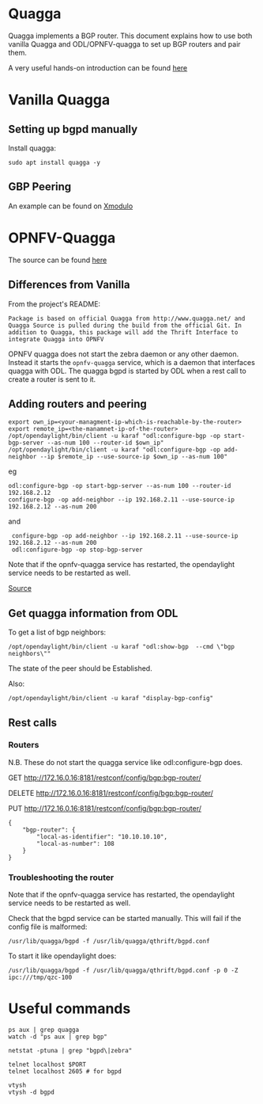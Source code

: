 Quagga
======

Quagga implements a BGP router. This document explains how to use both vanilla Quagga and ODL/OPNFV-quagga to set up BGP routers and pair them.

A very useful hands-on introduction can be found [here](https://openmaniak.com/quagga_tutorial.php)

# Vanilla Quagga #

## Setting up bgpd manually ##

Install quagga:

    sudo apt install quagga -y

## GBP Peering ##

An example can be found on [Xmodulo](http://xmodulo.com/centos-bgp-router-quagga.html)

# OPNFV-Quagga #

The source can be found [here](https://github.com/nikolas-hermanns/opnfv-quagga-packaging)

## Differences from Vanilla ##

From the project's README:

    Package is based on official Quagga from http://www.quagga.net/ and Quagga Source is pulled during the build from the official Git. In addition to Quagga, this package will add the Thrift Interface to integrate Quagga into OPNFV

OPNFV quagga does not start the zebra daemon or any other daemon. Instead it starts the `opnfv-quagga` service, which is a daemon that interfaces quagga with ODL. The quagga bgpd is started by ODL when a rest call to create a router is sent to it.


## Adding routers and peering ##

    export own_ip=<your-managment-ip-which-is-reachable-by-the-router>
    export remote_ip=<the-manamnet-ip-of-the-router>
    /opt/opendaylight/bin/client -u karaf "odl:configure-bgp -op start-bgp-server --as-num 100 --router-id $own_ip"
    /opt/opendaylight/bin/client -u karaf "odl:configure-bgp -op add-neighbor --ip $remote_ip --use-source-ip $own_ip --as-num 100"
    
eg 

    odl:configure-bgp -op start-bgp-server --as-num 100 --router-id 192.168.2.12
    configure-bgp -op add-neighbor --ip 192.168.2.11 --use-source-ip 192.168.2.12 --as-num 200

and 

     configure-bgp -op add-neighbor --ip 192.168.2.11 --use-source-ip 192.168.2.12 --as-num 200
     odl:configure-bgp -op stop-bgp-server


Note that if the opnfv-quagga service has restarted, the opendaylight service needs to be restarted as well.

[Source](https://wiki.opnfv.org/display/ds/Peer+Opendaylight+with+a+BGP+router)

## Get quagga information from ODL ##

To get a list of bgp neighbors:

    /opt/opendaylight/bin/client -u karaf "odl:show-bgp  --cmd \"bgp neighbors\""

The state of the peer should be Established.

Also:

    /opt/opendaylight/bin/client -u karaf "display-bgp-config"


## Rest calls ##

### Routers ###

N.B. These do not start the quagga service like odl:configure-bgp does.

GET http://172.16.0.16:8181/restconf/config/bgp:bgp-router/

DELETE http://172.16.0.16:8181/restconf/config/bgp:bgp-router/

PUT http://172.16.0.16:8181/restconf/config/bgp:bgp-router/

    {
        "bgp-router": {
            "local-as-identifier": "10.10.10.10",
            "local-as-number": 108
        }
    }
    
### Troubleshooting the router ###


Note that if the opnfv-quagga service has restarted, the opendaylight service needs to be restarted as well.

Check that the bgpd service can be started manually. This will fail if the config file is malformed:

    /usr/lib/quagga/bgpd -f /usr/lib/quagga/qthrift/bgpd.conf

To start it like opendaylight does:

    /usr/lib/quagga/bgpd -f /usr/lib/quagga/qthrift/bgpd.conf -p 0 -Z ipc:///tmp/qzc-100


# Useful commands #

    ps aux | grep quagga
    watch -d "ps aux | grep bgp"

    netstat -ptuna | grep "bgpd\|zebra"

    telnet localhost $PORT
    telnet localhost 2605 # for bgpd

    vtysh
    vtysh -d bgpd
